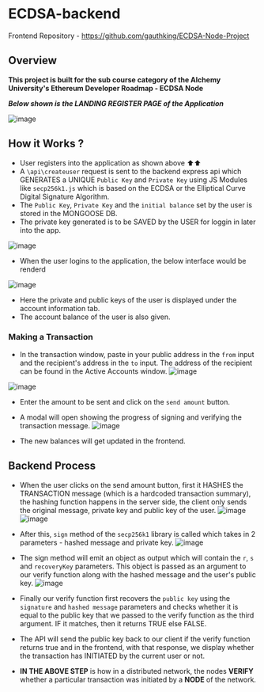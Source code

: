 # ECDSA-backend

Frontend Repository - https://github.com/gauthking/ECDSA-Node-Project

## Overview

**This project is built for the sub course category of the Alchemy University's Ethereum Developer Roadmap - ECDSA Node**

***Below shown is the LANDING REGISTER PAGE of the Application***

![image](https://github.com/gauthking/ECDSA-backend/assets/90638995/ff9a9940-2c43-4a7a-84a0-fe78377fff3d)

## How it Works ?

- User registers into the application as shown above ⬆️⬆️
- A `\api\createuser` request is sent to the backend express api which GENERATES a UNIQUE `Public Key` and `Private Key` using JS Modules like `secp256k1.js` which is based on the ECDSA or the Elliptical Curve Digital Signature Algorithm.
- The `Public Key`, `Private Key` and the `initial balance` set by the user is stored in the MONGOOSE DB.
- The private key generated is to be SAVED by the USER for loggin in later into the app.

![image](https://github.com/gauthking/ECDSA-backend/assets/90638995/dce72206-f251-45a4-8392-d37ff575bbba)

- When the user logins to the application, the below interface would be renderd

![image](https://github.com/gauthking/ECDSA-backend/assets/90638995/fbc49c7c-90ff-46db-bd28-725fe0092455)

- Here the private and public keys of the user is displayed under the account information tab.
- The account balance of the user is also given.

### Making a Transaction

- In the transaction window, paste in your public address in the `from` input and the recipient's address in the `to` input. The address of the recipient can be found in the Active Accounts window.
![image](https://github.com/gauthking/ECDSA-backend/assets/90638995/2b29a530-94e1-4c98-8900-88ff62f71c26)

![image](https://github.com/gauthking/ECDSA-backend/assets/90638995/3ab27ce5-10fb-4ae4-9866-5d3c18189dca)
- Enter the amount to be sent and click on the `send amount` button.
- A modal will open showing the progress of signing and verifying the transaction message. 
![image](https://github.com/gauthking/ECDSA-backend/assets/90638995/da2d5680-67eb-4411-ac44-df51e7b56ba1)

- The new balances will get updated in the frontend. 

## Backend Process
- When the user clicks on the send amount button, first it HASHES the TRANSACTION message (which is a hardcoded transaction summary), the hashing function happens in the server side, the client only sends the original message, private key and public key of the user.
![image](https://github.com/gauthking/ECDSA-backend/assets/90638995/f070fe86-027f-4c75-bf14-5cd58bc4133c)
![image](https://github.com/gauthking/ECDSA-backend/assets/90638995/485f175a-4110-44a2-8e57-c05d5bbd2e31)

- After this, `sign` method of the `secp256k1` library is called which takes in 2 parameters - hashed message and private key. 
![image](https://github.com/gauthking/ECDSA-backend/assets/90638995/53f31421-15b0-485c-bbd6-c639300e87bc)

- The sign method will emit an object as output which will contain the `r`, `s` and `recoveryKey` parameters. This object is passed as an argument to our verify function along with the hashed message and the user's public key.
![image](https://github.com/gauthking/ECDSA-backend/assets/90638995/9b2809ce-46a9-4510-9bbd-38867d4b97c2)

 - Finally our verify function first recovers the `public key` using the `signature` and `hashed message` parameters and checks whether it is equal to the public key that we passed to the verify function as the third argument. IF it matches, then it returns TRUE else FALSE. 
 -  The API will send the public key back to our client if the verify function returns true and in the frontend, with that response, we display whether the transaction has INITIATED by the current user or not. 
 -  **IN THE ABOVE STEP** is how in a distributed network, the nodes **VERIFY** whether a particular transaction was initiated by a **NODE** of the network.


